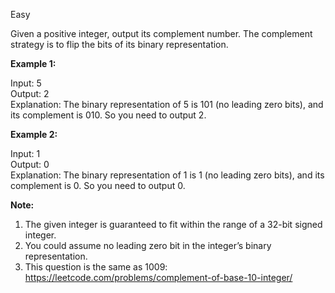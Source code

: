 Easy

Given a positive integer, output its complement number. The complement strategy is to flip the bits of its binary representation.

 

**Example 1:**

Input: 5  
Output: 2  
Explanation: The binary representation of 5 is 101 (no leading zero bits), and its complement is 010. So you need to output 2.
 

**Example 2:**

Input: 1  
Output: 0  
Explanation: The binary representation of 1 is 1 (no leading zero bits), and its complement is 0. So you need to output 0.
 

**Note:**

1. The given integer is guaranteed to fit within the range of a 32-bit signed integer.  
2. You could assume no leading zero bit in the integer’s binary representation.  
3. This question is the same as 1009: https://leetcode.com/problems/complement-of-base-10-integer/
